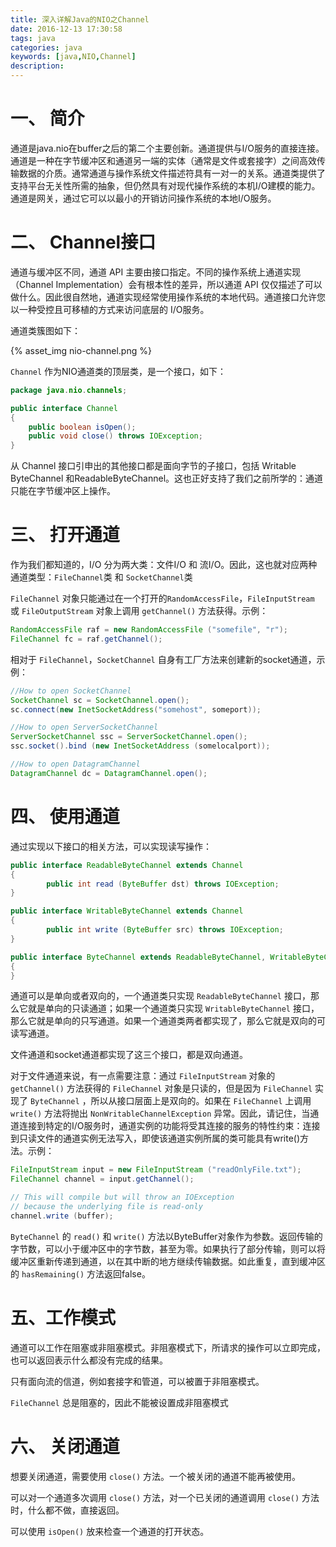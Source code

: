 ```yaml
---
title: 深入详解Java的NIO之Channel
date: 2016-12-13 17:30:58
tags: java
categories: java
keywords: [java,NIO,Channel]
description:
---
```


# 一、 简介
通道是java.nio在buffer之后的第二个主要创新。通道提供与I/O服务的直接连接。通道是一种在字节缓冲区和通道另一端的实体（通常是文件或套接字）之间高效传输数据的介质。通常通道与操作系统文件描述符具有一对一的关系。通道类提供了支持平台无关性所需的抽象，但仍然具有对现代操作系统的本机I/O建模的能力。通道是网关，通过它可以以最小的开销访问操作系统的本地I/O服务。

<!-- more -->

# 二、 Channel接口
通道与缓冲区不同，通道 API 主要由接口指定。不同的操作系统上通道实现（Channel Implementation）会有根本性的差异，所以通道 API 仅仅描述了可以做什么。因此很自然地，通道实现经常使用操作系统的本地代码。通道接口允许您以一种受控且可移植的方式来访问底层的 I/O服务。

通道类簇图如下：

{% asset_img nio-channel.png %}

`Channel` 作为NIO通道类的顶层类，是一个接口，如下：
```java
package java.nio.channels;

public interface Channel
{
    public boolean isOpen();
    public void close() throws IOException;
}
```
从 Channel 接口引申出的其他接口都是面向字节的子接口，包括 Writable ByteChannel 和ReadableByteChannel。这也正好支持了我们之前所学的：通道只能在字节缓冲区上操作。

# 三、 打开通道
作为我们都知道的，I/O 分为两大类：文件I/O 和 流I/O。因此，这也就对应两种通道类型：`FileChannel`类 和 `SocketChannel`类

`FileChannel` 对象只能通过在一个打开的`RandomAccessFile`，`FileInputStream` 或 `FileOutputStream` 对象上调用 `getChannel()` 方法获得。示例：
```java
RandomAccessFile raf = new RandomAccessFile ("somefile", "r");
FileChannel fc = raf.getChannel();
```

相对于 `FileChannel`，`SocketChannel` 自身有工厂方法来创建新的socket通道，示例：
```java
//How to open SocketChannel
SocketChannel sc = SocketChannel.open();
sc.connect(new InetSocketAddress("somehost", someport));

//How to open ServerSocketChannel
ServerSocketChannel ssc = ServerSocketChannel.open();
ssc.socket().bind (new InetSocketAddress (somelocalport));

//How to open DatagramChannel
DatagramChannel dc = DatagramChannel.open();
```

# 四、 使用通道
通过实现以下接口的相关方法，可以实现读写操作：
```java
public interface ReadableByteChannel extends Channel
{
        public int read (ByteBuffer dst) throws IOException;
}

public interface WritableByteChannel extends Channel
{
        public int write (ByteBuffer src) throws IOException;
}

public interface ByteChannel extends ReadableByteChannel, WritableByteChannel
{
}
```

通道可以是单向或者双向的，一个通道类只实现 `ReadableByteChannel` 接口，那么它就是单向的只读通道；如果一个通道类只实现 `WritableByteChannel` 接口，那么它就是单向的只写通道。如果一个通道类两者都实现了，那么它就是双向的可读写通道。

文件通道和socket通道都实现了这三个接口，都是双向通道。

对于文件通道来说，有一点需要注意：通过 `FileInputStream` 对象的 `getChannel()` 方法获得的 `FileChannel` 对象是只读的，但是因为 `FileChannel` 实现了 `ByteChannel` ，所以从接口层面上是双向的。如果在 `FileChannel` 上调用 `write()` 方法将抛出 `NonWritableChannelException` 异常。因此，请记住，当通道连接到特定的I/O服务时，通道实例的功能将受其连接的服务的特性约束：连接到只读文件的通道实例无法写入，即使该通道实例所属的类可能具有write()方法。示例：
```java
FileInputStream input = new FileInputStream ("readOnlyFile.txt");
FileChannel channel = input.getChannel();

// This will compile but will throw an IOException
// because the underlying file is read-only
channel.write (buffer);
```

`ByteChannel` 的 `read()` 和 `write()` 方法以ByteBuffer对象作为参数。返回传输的字节数，可以小于缓冲区中的字节数，甚至为零。如果执行了部分传输，则可以将缓冲区重新传递到通道，以在其中断的地方继续传输数据。如此重复，直到缓冲区的 `hasRemaining()` 方法返回false。

# 五、工作模式
通道可以工作在阻塞或非阻塞模式。非阻塞模式下，所请求的操作可以立即完成，也可以返回表示什么都没有完成的结果。

只有面向流的信道，例如套接字和管道，可以被置于非阻塞模式。

`FileChannel` 总是阻塞的，因此不能被设置成非阻塞模式

# 六、 关闭通道
想要关闭通道，需要使用 `close()` 方法。一个被关闭的通道不能再被使用。

可以对一个通道多次调用 `close()` 方法，对一个已关闭的通道调用 `close()` 方法时，什么都不做，直接返回。

可以使用 `isOpen()` 放来检查一个通道的打开状态。

